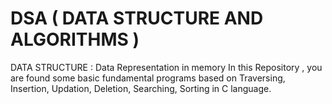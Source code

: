 # DSA ( DATA STRUCTURE AND ALGORITHMS )
DATA STRUCTURE : Data Representation in memory 
In this Repository , you are found some basic fundamental programs based on Traversing, Insertion, Updation, Deletion, Searching, Sorting in C language.
